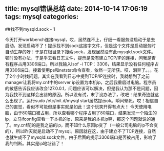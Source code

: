 title: mysql错误总结
date: 2014-10-14 17:06:19
tags: mysql
categories:
---
##找不到mysqld.sock - 1

今天打开workbench连接mysql，哎，居然连不上，仔细一看服务没启动于是去启动，发现启动不了！提示找不到sock这接字文件，但是这个文件是启动服务时自动生存的呀！于是在根目录下搜索sock，发现居然没有此mysqld.sock文件。顿时没有办法，于是乎去看日志文件，提示是没有建立TCP/IP的连接，问我是否有程序占用3306端口。所以我输入lsof -i TCP：3306，结果显示没有任何程序占用3306端口。接着使用ps和netstat命令查看，依然一无所获。哎，泪奔了。。。花了2个小时找问题。其实在我看到日志中提到TCP/IP连接时，我就想到了之前manager让我将my.cnf中的server ip设置为本机ip，之后我重启过电脑。程序员的敏感告诉我应该改会127.0.0.1，问题应该可以解决，但是我认为那不是问题，因为我找不到这样会出错的原因。所以没有试，末了没办法了，改吧！结果奇迹就这么出现了。运行sudo /etc/init.d/mysql start居然提示ok。瞬间晕死。哎！相信自己的直觉，看似不可能但是事实就是如此！这个玩笑开得有点大！
今天使用电脑，由于80端口被占用，所以查看哪个程序占用了80端口，结果发现一个陌生的ip，立马ifconfig查看一下本机的ip，原来是我的本机ip啊，那这个问题就说的通了。my.cnf配的是我之前的ip，而不知什么原因ip变了（一般公司电脑的ip不会变的），所以昨天就是启动不了mysql。原因就在这，由于建立不了TCP连接，自然也就生成不了mysqld.sock文件。由于后面的提示3306端口是否被占用，影响了我的判断。其实是ip地址错了！